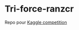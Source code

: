 # Tri-force-ranzcr

Repo pour [Kaggle competition](https://www.kaggle.com/c/ranzcr-clip-catheter-line-classification)
